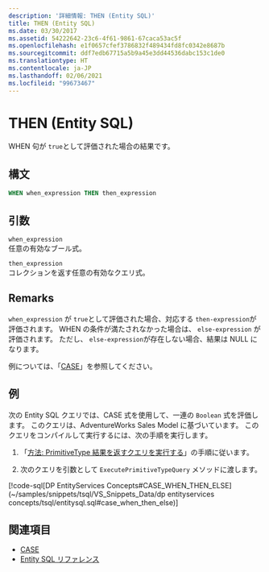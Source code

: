 ```yaml
---
description: '詳細情報: THEN (Entity SQL)'
title: THEN (Entity SQL)
ms.date: 03/30/2017
ms.assetid: 54222642-23c6-4f61-9861-67caca53ac5f
ms.openlocfilehash: e1f0657cfef3786832f489434fd8fc0342e8687b
ms.sourcegitcommit: ddf7edb67715a5b9a45e3dd44536dabc153c1de0
ms.translationtype: HT
ms.contentlocale: ja-JP
ms.lasthandoff: 02/06/2021
ms.locfileid: "99673467"
---
```

# <a name="then-entity-sql"></a>THEN (Entity SQL)

WHEN 句が `true`として評価された場合の結果です。  
  
## <a name="syntax"></a>構文  
  
```sql  
WHEN when_expression THEN then_expression  
```  
  
## <a name="arguments"></a>引数  

 `when_expression`  
 任意の有効なブール式。  
  
 `then_expression`  
 コレクションを返す任意の有効なクエリ式。  
  
## <a name="remarks"></a>Remarks  

 `when_expression` が `true`として評価された場合、対応する `then-expression`が評価されます。 WHEN の条件が満たされなかった場合は、 `else-expression` が評価されます。 ただし、 `else-expression`が存在しない場合、結果は NULL になります。  
  
 例については、「[CASE](case-entity-sql.md)」を参照してください。  
  
## <a name="example"></a>例  

 次の Entity SQL クエリでは、CASE 式を使用して、一連の `Boolean` 式を評価します。 このクエリは、AdventureWorks Sales Model に基づいています。 このクエリをコンパイルして実行するには、次の手順を実行します。  
  
1. 「[方法: PrimitiveType 結果を返すクエリを実行する](../how-to-execute-a-query-that-returns-primitivetype-results.md)」の手順に従います。  
  
2. 次のクエリを引数として `ExecutePrimitiveTypeQuery` メソッドに渡します。  
  
 [!code-sql[DP EntityServices Concepts#CASE_WHEN_THEN_ELSE](~/samples/snippets/tsql/VS_Snippets_Data/dp entityservices concepts/tsql/entitysql.sql#case_when_then_else)]  
  
## <a name="see-also"></a>関連項目

- [CASE](case-entity-sql.md)
- [Entity SQL リファレンス](entity-sql-reference.md)
